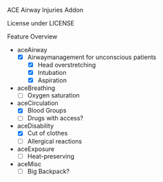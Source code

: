 ACE Airway Injuries Addon

License under LICENSE

Feature Overview

- aceAirway
  - [x] Airwaymanagement for unconscious patients
    - [x] Head overstretching
    - [x] Intubation
    - [x] Aspiration
- aceBreathing
  - [ ] Oxygen saturation
- aceCirculation
  - [x] Blood Groups
  - [ ] Drugs with access?
- aceDisability
  - [x] Cut of clothes
  - [ ] Allergical reactions
- aceExposure
  - [ ] Heat-preserving
- aceMisc
  - [ ] Big Backpack?
